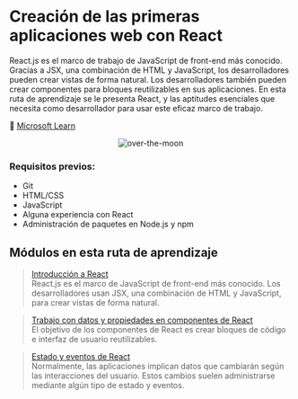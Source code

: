# Creación de las primeras aplicaciones web con React

React.js es el marco de trabajo de JavaScript de front-end más conocido. Gracias a JSX, una combinación de HTML y JavaScript, los desarrolladores pueden crear vistas de forma natural. Los desarrolladores también pueden crear componentes para bloques reutilizables en sus aplicaciones. En esta ruta de aprendizaje se le presenta React, y las aptitudes esenciales que necesita como desarrollador para usar este eficaz marco de trabajo.

🔗 [Microsoft Learn](https://learn.microsoft.com/es-es/training/paths/react/)

<p align="center">
    <img src="https://www.karabayyazilim.com/uploads/blogs/reactjs-nedir-2019-06-24-091546/reactjs-nedir-2019-06-24-091546-0.jpg"
        alt="over-the-moon"
    />
</p>

### Requisitos previos:

* Git
* HTML/CSS
* JavaScript
* Alguna experiencia con React
* Administración de paquetes en Node.js y npm

## Módulos en esta ruta de aprendizaje

> [Introducción a React](https://github.com/ZairBulos/primera-app-react/tree/main/mslearn-react/code/0-starter) <br/>
> React.js es el marco de JavaScript de front-end más conocido. Los desarrolladores usan JSX, una combinación de HTML y JavaScript, para crear vistas de forma natural.

> [Trabajo con datos y propiedades en componentes de React](https://github.com/ZairBulos/primera-app-react/tree/main/mslearn-react/code/2-component-data) <br/>
> El objetivo de los componentes de React es crear bloques de código e interfaz de usuario reutilizables.

> [Estado y eventos de React](https://github.com/ZairBulos/primera-app-react/tree/main/mslearn-react/code/3-state-events) <br/>
> Normalmente, las aplicaciones implican datos que cambiarán según las interacciones del usuario. Estos cambios suelen administrarse mediante algún tipo de estado y eventos.
